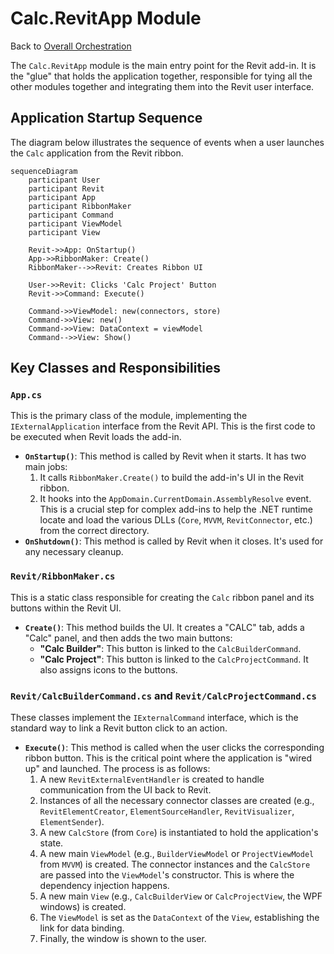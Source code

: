 # Calc.RevitApp Module

Back to [Overall Orchestration](../README.md)

The `Calc.RevitApp` module is the main entry point for the Revit add-in. It is the "glue" that holds the application together, responsible for tying all the other modules together and integrating them into the Revit user interface.

## Application Startup Sequence

The diagram below illustrates the sequence of events when a user launches the `Calc` application from the Revit ribbon.

```mermaid
sequenceDiagram
    participant User
    participant Revit
    participant App
    participant RibbonMaker
    participant Command
    participant ViewModel
    participant View

    Revit->>App: OnStartup()
    App->>RibbonMaker: Create()
    RibbonMaker-->>Revit: Creates Ribbon UI

    User->>Revit: Clicks 'Calc Project' Button
    Revit->>Command: Execute()

    Command->>ViewModel: new(connectors, store)
    Command->>View: new()
    Command->>View: DataContext = viewModel
    Command-->>View: Show()
```

## Key Classes and Responsibilities

### `App.cs`
This is the primary class of the module, implementing the `IExternalApplication` interface from the Revit API. This is the first code to be executed when Revit loads the add-in.
-   **`OnStartup()`**: This method is called by Revit when it starts. It has two main jobs:
    1.  It calls `RibbonMaker.Create()` to build the add-in's UI in the Revit ribbon.
    2.  It hooks into the `AppDomain.CurrentDomain.AssemblyResolve` event. This is a crucial step for complex add-ins to help the .NET runtime locate and load the various DLLs (`Core`, `MVVM`, `RevitConnector`, etc.) from the correct directory.
-   **`OnShutdown()`**: This method is called by Revit when it closes. It's used for any necessary cleanup.

### `Revit/RibbonMaker.cs`
This is a static class responsible for creating the `Calc` ribbon panel and its buttons within the Revit UI.
-   **`Create()`**: This method builds the UI. It creates a "CALC" tab, adds a "Calc" panel, and then adds the two main buttons:
    -   **"Calc Builder"**: This button is linked to the `CalcBuilderCommand`.
    -   **"Calc Project"**: This button is linked to the `CalcProjectCommand`.
    It also assigns icons to the buttons.

### `Revit/CalcBuilderCommand.cs` and `Revit/CalcProjectCommand.cs`
These classes implement the `IExternalCommand` interface, which is the standard way to link a Revit button click to an action.
-   **`Execute()`**: This method is called when the user clicks the corresponding ribbon button. This is the critical point where the application is "wired up" and launched. The process is as follows:
    1.  A new `RevitExternalEventHandler` is created to handle communication from the UI back to Revit.
    2.  Instances of all the necessary connector classes are created (e.g., `RevitElementCreator`, `ElementSourceHandler`, `RevitVisualizer`, `ElementSender`).
    3.  A new `CalcStore` (from `Core`) is instantiated to hold the application's state.
    4.  A new main `ViewModel` (e.g., `BuilderViewModel` or `ProjectViewModel` from `MVVM`) is created. The connector instances and the `CalcStore` are passed into the `ViewModel`'s constructor. This is where the dependency injection happens.
    5.  A new main `View` (e.g., `CalcBuilderView` or `CalcProjectView`, the WPF windows) is created.
    6.  The `ViewModel` is set as the `DataContext` of the `View`, establishing the link for data binding.
    7.  Finally, the window is shown to the user.
